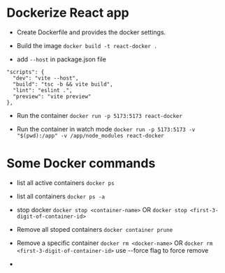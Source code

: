# Dockerize React app

- Create Dockerfile and provides the docker settings.

- Build the image
  `docker build -t react-docker .`

- add `--host` in package.json file

```
"scripts": {
  "dev": "vite --host",
  "build": "tsc -b && vite build",
  "lint": "eslint .",
  "preview": "vite preview"
},
```

- Run the container
  `docker run -p 5173:5173 react-docker`

- Run the container in watch mode
  `docker run -p 5173:5173 -v "$(pwd):/app" -v /app/node_modules react-docker`

# Some Docker commands

- list all active containers
  `docker ps`

- list all containers
  `docker ps -a`

- stop docker
  `docker stop <container-name>`
  OR
  `docker stop <first-3-digit-of-container-id>`

- Remove all stoped containers
  `docker container prune`

- Remove a specific container
  `docker rm <docker-name>` OR `docker rm <first-3-digit-of-container-id>`
  use --force flag to force remove

-
